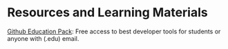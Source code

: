 # Resources and Learning Materials
[Github Education Pack](https://education.github.com/pack): Free access to best developer tools for students or anyone with (.edu) email.
